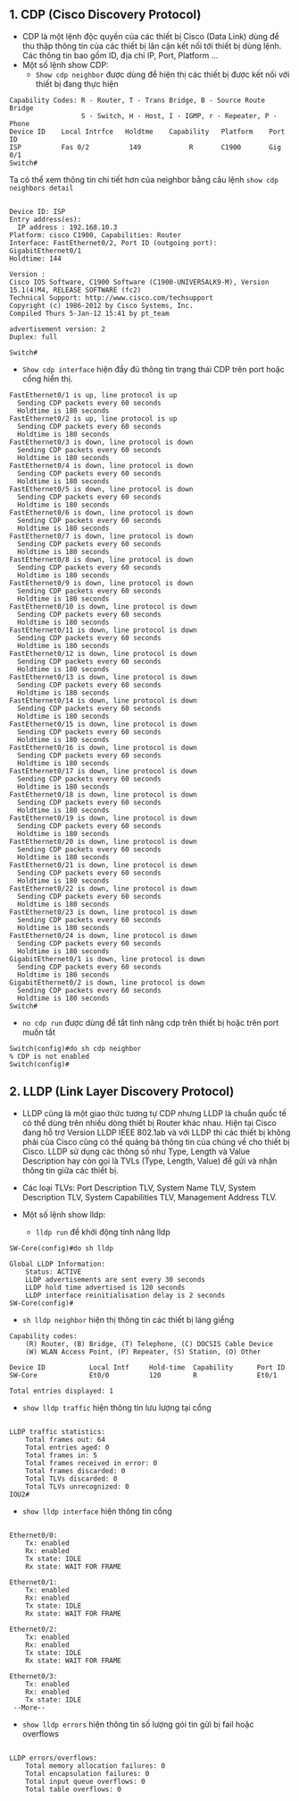 
## 1. CDP (Cisco Discovery Protocol)
- CDP là một lệnh độc quyền của các thiết bị Cisco (Data Link) dùng để thu thập thông tin của các thiết bị lân cận kết nối tới thiết bị dùng lệnh. Các thông tin bao gồm ID, địa chỉ IP, Port, Platform … 
- Một số lệnh show CDP:
	- `Show cdp neighbor` được dùng để hiện thị các thiết bị được kết nối với thiết bị đang thực hiện

```Switch#show cdp neighbor
Capability Codes: R - Router, T - Trans Bridge, B - Source Route Bridge
                  S - Switch, H - Host, I - IGMP, r - Repeater, P - Phone
Device ID    Local Intrfce   Holdtme    Capability   Platform    Port ID
ISP          Fas 0/2          149            R       C1900       Gig 0/1
Switch#
```

Ta có thể xem thông tin chi tiết hơn của neighbor bằng câu lệnh `show cdp neighbors detail`

```Switch#show cdp neighbors detail 

Device ID: ISP
Entry address(es): 
  IP address : 192.168.10.3
Platform: cisco C1900, Capabilities: Router
Interface: FastEthernet0/2, Port ID (outgoing port): GigabitEthernet0/1
Holdtime: 144

Version :
Cisco IOS Software, C1900 Software (C1900-UNIVERSALK9-M), Version 15.1(4)M4, RELEASE SOFTWARE (fc2)
Technical Support: http://www.cisco.com/techsupport
Copyright (c) 1986-2012 by Cisco Systems, Inc.
Compiled Thurs 5-Jan-12 15:41 by pt_team

advertisement version: 2
Duplex: full

Switch#
```
- `Show cdp interface` hiện đầy đủ thông tin trạng thái CDP trên port hoặc cổng hiển thị.

```Switch#show cdp interface 
FastEthernet0/1 is up, line protocol is up
  Sending CDP packets every 60 seconds
  Holdtime is 180 seconds
FastEthernet0/2 is up, line protocol is up
  Sending CDP packets every 60 seconds
  Holdtime is 180 seconds
FastEthernet0/3 is down, line protocol is down
  Sending CDP packets every 60 seconds
  Holdtime is 180 seconds
FastEthernet0/4 is down, line protocol is down
  Sending CDP packets every 60 seconds
  Holdtime is 180 seconds
FastEthernet0/5 is down, line protocol is down
  Sending CDP packets every 60 seconds
  Holdtime is 180 seconds
FastEthernet0/6 is down, line protocol is down
  Sending CDP packets every 60 seconds
  Holdtime is 180 seconds
FastEthernet0/7 is down, line protocol is down
  Sending CDP packets every 60 seconds
  Holdtime is 180 seconds
FastEthernet0/8 is down, line protocol is down
  Sending CDP packets every 60 seconds
  Holdtime is 180 seconds
FastEthernet0/9 is down, line protocol is down
  Sending CDP packets every 60 seconds
  Holdtime is 180 seconds
FastEthernet0/10 is down, line protocol is down
  Sending CDP packets every 60 seconds
  Holdtime is 180 seconds
FastEthernet0/11 is down, line protocol is down
  Sending CDP packets every 60 seconds
  Holdtime is 180 seconds
FastEthernet0/12 is down, line protocol is down
  Sending CDP packets every 60 seconds
  Holdtime is 180 seconds
FastEthernet0/13 is down, line protocol is down
  Sending CDP packets every 60 seconds
  Holdtime is 180 seconds
FastEthernet0/14 is down, line protocol is down
  Sending CDP packets every 60 seconds
  Holdtime is 180 seconds
FastEthernet0/15 is down, line protocol is down
  Sending CDP packets every 60 seconds
  Holdtime is 180 seconds
FastEthernet0/16 is down, line protocol is down
  Sending CDP packets every 60 seconds
  Holdtime is 180 seconds
FastEthernet0/17 is down, line protocol is down
  Sending CDP packets every 60 seconds
  Holdtime is 180 seconds
FastEthernet0/18 is down, line protocol is down
  Sending CDP packets every 60 seconds
  Holdtime is 180 seconds
FastEthernet0/19 is down, line protocol is down
  Sending CDP packets every 60 seconds
  Holdtime is 180 seconds
FastEthernet0/20 is down, line protocol is down
  Sending CDP packets every 60 seconds
  Holdtime is 180 seconds
FastEthernet0/21 is down, line protocol is down
  Sending CDP packets every 60 seconds
  Holdtime is 180 seconds
FastEthernet0/22 is down, line protocol is down
  Sending CDP packets every 60 seconds
  Holdtime is 180 seconds
FastEthernet0/23 is down, line protocol is down
  Sending CDP packets every 60 seconds
  Holdtime is 180 seconds
FastEthernet0/24 is down, line protocol is down
  Sending CDP packets every 60 seconds
  Holdtime is 180 seconds
GigabitEthernet0/1 is down, line protocol is down
  Sending CDP packets every 60 seconds
  Holdtime is 180 seconds
GigabitEthernet0/2 is down, line protocol is down
  Sending CDP packets every 60 seconds
  Holdtime is 180 seconds
Switch#
```

- `no cdp run` được dùng để tắt tình năng cdp trên thiết bị hoặc trên port muốn tắt

```Switch(config)#no cdp run
Switch(config)#do sh cdp neighbor
% CDP is not enabled
Switch(config)#
```


## 2. LLDP (Link Layer Discovery Protocol)
- LLDP cũng là một giao thức tương tự CDP nhưng LLDP là chuẩn quốc tế có thể dùng trên nhiều dòng thiết bị Router khác nhau. Hiện tại Cisco đang hỗ trợ Version LLDP IEEE 802.1ab và với LLDP thì các thiết bị không phải của Cisco cũng có thể quảng bá thông tin của chúng về cho thiết bị Cisco. LLDP sử dụng các thông số như Type, Length và Value Description hay còn gọi là TVLs (Type, Length, Value) để gửi và nhận thông tin giữa các thiết bị.
- Các loại TLVs: Port Description TLV, System Name TLV, System Description TLV, System Capabilities TLV, Management Address TLV.
- Một số lệnh show lldp:
	
  - `lldp run` để khởi động tính năng lldp

```SW-Core(config)#lldp run
SW-Core(config)#do sh lldp

Global LLDP Information:
    Status: ACTIVE
    LLDP advertisements are sent every 30 seconds
    LLDP hold time advertised is 120 seconds
    LLDP interface reinitialisation delay is 2 seconds
SW-Core(config)#
```

- `sh lldp neighbor` hiện thị thông tin các thiết bị láng giềng</li>

```IOU2#sh lldp neighbors
Capability codes:
    (R) Router, (B) Bridge, (T) Telephone, (C) DOCSIS Cable Device
    (W) WLAN Access Point, (P) Repeater, (S) Station, (O) Other

Device ID           Local Intf     Hold-time  Capability      Port ID
SW-Core             Et0/0          120        R               Et0/1

Total entries displayed: 1
```

- `show lldp traffic` hiện thông tin lưu lượng tại cổng</li>

```IOU2#sh lldp traffic

LLDP traffic statistics:
    Total frames out: 64
    Total entries aged: 0
    Total frames in: 5
    Total frames received in error: 0
    Total frames discarded: 0
    Total TLVs discarded: 0
    Total TLVs unrecognized: 0
IOU2#
```
- `show lldp interface` hiện thông tin cổng</li>

```IOU2#sh lldp interface

Ethernet0/0:
    Tx: enabled
    Rx: enabled
    Tx state: IDLE
    Rx state: WAIT FOR FRAME

Ethernet0/1:
    Tx: enabled
    Rx: enabled
    Tx state: IDLE
    Rx state: WAIT FOR FRAME

Ethernet0/2:
    Tx: enabled
    Rx: enabled
    Tx state: IDLE
    Rx state: WAIT FOR FRAME

Ethernet0/3:
    Tx: enabled
    Rx: enabled
    Tx state: IDLE
 --More--
```
- `show lldp errors` hiện thông tin số lượng gói tin gửi bị fail hoặc overflows

```IOU2#sh lldp errors

LLDP errors/overflows:
    Total memory allocation failures: 0
    Total encapsulation failures: 0
    Total input queue overflows: 0
    Total table overflows: 0
```

